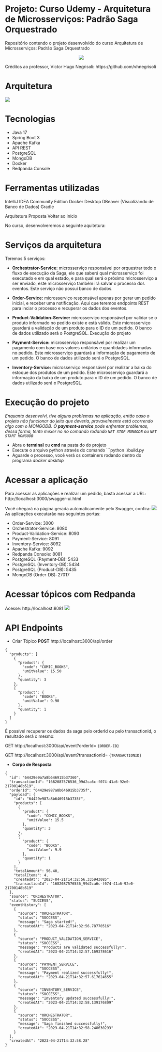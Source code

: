 # Projeto: Curso Udemy - Arquitetura de Microsserviços: Padrão Saga Orquestrado
Repositório contendo o projeto desenvolvido do curso Arquitetura de Microsserviços: Padrão Saga Orquestrado

<p align="center">
<img loading="lazy" src="http://img.shields.io/static/v1?label=STATUS&message=CONCLUIDO&color=GREEN&style=for-the-badge"/>
</p>Créditos ao professor, Victor Hugo Negrisoli: https://github.com/vhnegrisoli

# Arquitetura
<img src="https://github.com/FreitassPedro/Projeto-padrao-saga-orquestrado/blob/main/Conteudos/Arquitetura.png">


# Tecnologias
- Java 17
- Spring Boot 3
- Apache Kafka
- API REST
- PostgreSQL
- MongoDB
- Docker
- Redpanda Console

# Ferramentas utilizadas

IntelliJ IDEA Community Edition
Docker Desktop
DBeaver (Visualizando de Banco de Dados)
Gradle

Arquitetura Proposta
Voltar ao início

No curso, desenvolveremos a seguinte aquitetura:

# Serviços da arquitetura

Teremos 5 serviços:
- **Orchestrator-Service:** microsserviço responsável por orquestrar todo o fluxo de execução da Saga, ele que saberá qual microsserviço foi executado e em qual estado, e para qual será o próximo microsserviço a ser enviado, este microsserviço também irá salvar o processo dos eventos. Este serviço não possui banco de dados.
- **Order-Service:** microsserviço responsável apenas por gerar um pedido inicial, e receber uma notificação. Aqui que teremos endpoints REST para inciar o processo e recuperar os dados dos eventos.

- **Product-Validation-Service:** microsserviço responsável por validar se o produto informado no pedido existe e está válido. Este microsserviço guardará a validação de um produto para o ID de um pedido. O banco de dados utilizado será o PostgreSQL.
Execução do projeto
- **Payment-Service:** microsserviço responsável por realizar um pagamento com base nos valores unitários e quantidades informadas no pedido. Este microsserviço guardará a informação de pagamento de um pedido. O banco de dados utilizado será o PostgreSQL.
- **Inventory-Service:** microsserviço responsável por realizar a baixa do estoque dos produtos de um pedido. Este microsserviço guardará a informação da baixa de um produto para o ID de um pedido. O banco de dados utilizado será o PostgreSQL.


# Execução do projeto
*Enquanto desenvolvi, tive alguns problemas na aplicação, então caso o projeto não funcionar do jeito que deveria, provavelmente está ocorrendo algo com o MONGODB*. 
*O **payment-service** pode enfrentar problemas, dessa forma, tente mexer no no comando rodando ```NET STOP MONGODB``` ou ```NET START MONGODB```*

- Abra o **terminal** ou **cmd** na pasta do do projeto
- Execute o arquivo python através do comando ```python .\build.py
- Aguarde o processo, você verá os containers rodando dentro do programa *docker desktop*

# Acessar a aplicação
Para acessar as aplicações e realizar um pedido, basta acessar a URL:
http://localhost:3000/swagger-ui.html

Você chegará na página gerada automaticamente pelo Swagger, confira:
<img src="https://github.com/FreitassPedro/Projeto-padrao-saga-orquestrado/blob/main/Conteudos/Documentacao.png">
As aplicações executarão nas seguintes portas:

- Order-Service: 3000
- Orchestrator-Service: 8080
- Product-Validation-Service: 8090
- Payment-Service: 8091
- Inventory-Service: 8092
- Apache Kafka: 9092
- Redpanda Console: 8081
- PostgreSQL (Payment-DB): 5433
- PostgreSQL (Inventory-DB): 5434
- PostgreSQL (Product-DB): 5435
- MongoDB (Order-DB): 27017

# Acessar tópicos com Redpanda
Acesse: http://localhost:8081
<img src="https://github.com/FreitassPedro/Projeto-padrao-saga-orquestrado/blob/main/Conteudos/Redpanda%20Kafka.png">

# API Endpoints

- Criar Tópico
**POST** http://localhost:3000/api/order
```
{
  "products": [
    {
      "product": {
        "code": "COMIC_BOOKS",
        "unitValue": 15.50
      },
      "quantity": 3
    },
    {
      "product": {
        "code": "BOOKS",
        "unitValue": 9.90
      },
      "quantity": 1
    }
  ]
}
```

É possível recuperar os dados da saga pelo orderId ou pelo transactionId, o resultado será o mesmo:

GET http://localhost:3000/api/event?orderId= ```{ORDER-ID}```

GET http://localhost:3000/api/event?transactionId= ```{TRANSACTIONID}```

- **Corpo de Resposta**
```
{
  "id": "64429e9a7a8b646915b37360",
  "transactionId": "1682087576536_99d2ca6c-f074-41a6-92e0-21700148b519",
  "orderId": "64429e987a8b646915b3735f",
  "payload": {
    "id": "64429e987a8b646915b3735f",
    "products": [
      {
        "product": {
          "code": "COMIC_BOOKS",
          "unitValue": 15.5
        },
        "quantity": 3
      },
      {
        "product": {
          "code": "BOOKS",
          "unitValue": 9.9
        },
        "quantity": 1
      }
    ],
    "totalAmount": 56.40,
    "totalItems": 4,
    "createdAt": "2023-04-21T14:32:56.335943085",
    "transactionId": "1682087576536_99d2ca6c-f074-41a6-92e0-21700148b519"
  },
  "source": "ORCHESTRATOR",
  "status": "SUCCESS",
  "eventHistory": [
    {
      "source": "ORCHESTRATOR",
      "status": "SUCCESS",
      "message": "Saga started!",
      "createdAt": "2023-04-21T14:32:56.78770516"
    },
    {
      "source": "PRODUCT_VALIDATION_SERVICE",
      "status": "SUCCESS",
      "message": "Products are validated successfully!",
      "createdAt": "2023-04-21T14:32:57.169378616"
    },
    {
      "source": "PAYMENT_SERVICE",
      "status": "SUCCESS",
      "message": "Payment realized successfully!",
      "createdAt": "2023-04-21T14:32:57.617624655"
    },
    {
      "source": "INVENTORY_SERVICE",
      "status": "SUCCESS",
      "message": "Inventory updated successfully!",
      "createdAt": "2023-04-21T14:32:58.139176809"
    },
    {
      "source": "ORCHESTRATOR",
      "status": "SUCCESS",
      "message": "Saga finished successfully!",
      "createdAt": "2023-04-21T14:32:58.248630293"
    }
  ],
  "createdAt": "2023-04-21T14:32:58.28"
}
```
